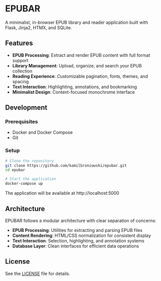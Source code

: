 # EPUBAR

A minimalist, in-browser EPUB library and reader application built with Flask, Jinja2, HTMX, and SQLite.

## Features

- **EPUB Processing**: Extract and render EPUB content with full format support
- **Library Management**: Upload, organize, and search your EPUB collection
- **Reading Experience**: Customizable pagination, fonts, themes, and spacing
- **Text Interaction**: Highlighting, annotations, and bookmarking
- **Minimalist Design**: Content-focused monochrome interface

## Development

### Prerequisites

- Docker and Docker Compose
- Git

### Setup

```bash
# Clone the repository
git clone https://github.com/kamilbroniowski/epubar.git
cd epubar

# Start the application
docker-compose up
```

The application will be available at http://localhost:5000

## Architecture

EPUBAR follows a modular architecture with clear separation of concerns:

- **EPUB Processing**: Utilities for extracting and parsing EPUB files
- **Content Rendering**: HTML/CSS normalization for consistent display
- **Text Interaction**: Selection, highlighting, and annotation systems
- **Database Layer**: Clean interfaces for efficient data operations

## License

See the [LICENSE](LICENSE) file for details.
